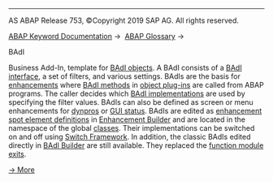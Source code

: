   

* * *

AS ABAP Release 753, ©Copyright 2019 SAP AG. All rights reserved.

[ABAP Keyword Documentation](javascript:call_link\('abenabap.htm'\)) →  [ABAP Glossary](javascript:call_link\('abenabap_glossary.htm'\)) → 

BAdI

Business Add-In, template for [BAdI objects](javascript:call_link\('abenbadi_object_glosry.htm'\) "Glossary Entry"). A BAdI consists of a [BAdI interface](javascript:call_link\('abenbadi_interface_glosry.htm'\) "Glossary Entry"), a set of filters, and various settings. BAdIs are the basis for [enhancements](javascript:call_link\('abenenhancement_glosry.htm'\) "Glossary Entry") where [BAdI methods](javascript:call_link\('abenbadi_method_glosry.htm'\) "Glossary Entry") in [object plug-ins](javascript:call_link\('abenobject_plugin_glosry.htm'\) "Glossary Entry") are called from ABAP programs. The caller decides which [BAdI implementations](javascript:call_link\('abenbadi_implementation_glosry.htm'\) "Glossary Entry") are used by specifying the filter values. BAdIs can also be defined as screen or menu enhancements for [dynpros](javascript:call_link\('abendynpro_glosry.htm'\) "Glossary Entry") or [GUI status](javascript:call_link\('abengui_status_glosry.htm'\) "Glossary Entry"). BAdIs are edited as [enhancement spot element definitions](javascript:call_link\('abenenhancement_spot_def_glosry.htm'\) "Glossary Entry") in [Enhancement Builder](javascript:call_link\('abenenhancement_builder_glosry.htm'\) "Glossary Entry") and are located in the namespace of the global [classes](javascript:call_link\('abenclass_glosry.htm'\) "Glossary Entry"). Their implementations can be switched on and off using [Switch Framework](javascript:call_link\('abenswitch_framework_glosry.htm'\) "Glossary Entry"). In addition, the classic BAdIs edited directly in [BAdI Builder](javascript:call_link\('abenbadi_builder_glosry.htm'\) "Glossary Entry") are still available. They replaced the [function module exits](javascript:call_link\('abenfunction_module_exit_glosry.htm'\) "Glossary Entry").

[→ More](javascript:call_link\('abenbadi_enhancement.htm'\))